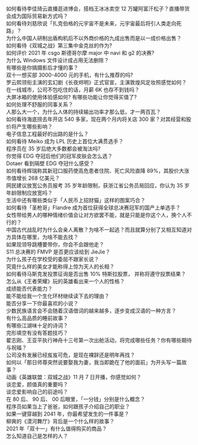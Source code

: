 如何看待李佳琦云直播逛进博会，搭档王冰冰卖空 12 万罐阿富汗松子？直播带货会成为国际贸易新方式吗？  
如何看待刘慈欣说「扎克伯格的元宇宙不是未来，元宇宙最后将引人类走向死路」？  
为什么中国人研制出盾构机后不以外商价格的九成出售而是以一成价格出售？  
如何看待《双城之战》第三集中金克丝的作为?  
如何评价 2021 年 csgo 斯德哥尔摩 major 中 navi 和 g2 的决赛?  
为什么 Windows 文件设计成占用无法删除？  
有哪些是你搞摄影后才懂的事？  
双十一想买部 3000-4000 元的手机，有什么推荐的吗?  
罗云熙领衔主演的玄幻剧《长夜烬明》正式官宣，主演敦煌风定妆照感觉如何？  
在一线城市，公司不包吃住的话，月薪 6K 也存不到钱吗？  
大屏冰箱的使用体验感如何? 有哪些功能让你觉得买值了?  
如何处理不舒服的同事关系？  
人那么大一个，为什么人体的持续输出功率才那么低，才一两百瓦？  
如何看待海底捞去年开店 540 多家，现在两个月内将关店 300 家？对其经营和股价将产生哪些影响？  
电子信息工程最好的出路的是什么？  
如何看待 Meiko 成为 LPL 历史上首位大满贯选手？  
程序员在 35 岁后绝大多数都会被淘汰吗?  
你觉得 EDG 夺冠后他们的冠军皮肤会怎么选？  
Dotaer 看到隔壁 EDG 夺冠什么感受？  
如何看待辉瑞称其新冠口服药使高危患者住院、死亡风险直降 89%，其股价大涨市值增长 268 亿美元？  
网民建议放宽公务员报考 35 岁年龄限制，获浙江省公务员局回应，你认为 35 岁年龄限制应放宽吗？  
生活中还有哪些类似于「人民币上招财猫」这样的图案巧合？  
如何看待「圣枪哥」Flandre 成为首位获得全球总决赛冠军的国产上单选手？  
女性带给男人的哪种情绪价值会让对方欲罢不能，就是只能是你这个人，换个人不行的？  
中国古代战乱时为什么会亲人离散？为啥不一起逃？而且就算分别了又相互知道对方具体在哪里，为啥不能去找？  
如果现领导跳槽要带你，你会不会跟他走？  
S11 总决赛的 FMVP 是否更应该给到 JieJie？  
为什么孩子在学校受的委屈不跟家长说？  
究竟什么样的美女才能称得上惊为天人的长相？  
如何看待马斯克发投票征询是否出售 10% 特斯拉股票， 并称将遵守投票结果？  
怎么从《王者荣耀》玩的英雄看出来一个人的性格？  
成绩能否代表能力？  
能不能给我一个生化环材继续读下去的理由？  
能否分享一下你最喜欢的小说？  
少数民族语言会不会随着汉语借词的越来越多，逐步变成汉语的一种方言？  
有什么高品质的睡前故事？  
有哪些江湖味十足的诗词？  
完形填空有没有答题技巧？  
翟志刚、王亚平执行神舟十三号第一次出舱活动，将完成哪些任务？你有哪些期待与祝福？  
公司没有发展已经岌岌可危，是现在裸辞还是明年再找？  
如何以「那日师尊突然说要娶我为妻，我当即跪在了他的面前」为开头写一篇故事？  
动画《英雄联盟：双城之战》11 月 7 日开播，你感觉如何？  
谈恋爱，颜值真的重要吗？  
谈恋爱影响自己的前途吗？  
在 80  后、 90 后、 00 后眼里，「一分钱」分别是什么概念？  
程序员如果当上了爸爸，如何跟孩子介绍自己的职业？  
如果一键穿越到 2041 年，你最希望发生的一件事是？  
柳爽的《漠河舞厅》背后是一个什么样的故事？  
2021 年「双十一」有什么值得购买的商品？  
怎么知道自己是怎样的人？  
